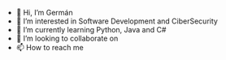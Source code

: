 - 👋 Hi, I’m Germán
- 👀 I’m interested in Software Development and CiberSecurity
- 🌱 I’m currently learning Python, Java and C#
- 💞️ I’m looking to collaborate on 
- 📫 How to reach me 

<!---
TermoTheBavarian/TermoTheBavarian is a ✨ special ✨ repository because its `README.md` (this file) appears on your GitHub profile.
You can click the Preview link to take a look at your changes.
--->
